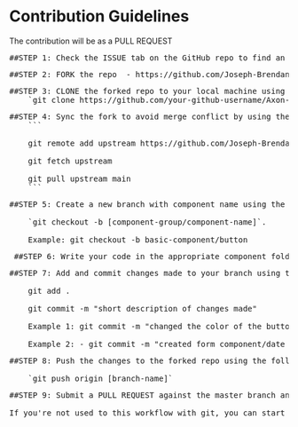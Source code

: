 # Contribution Guidelines

The contribution will be as a PULL REQUEST

<pre>##STEP 1: Check the ISSUE tab on the GitHub repo to find an issue to work on </pre>

<pre>##STEP 2: FORK the repo  - https://github.com/Joseph-Brendan/Axon-UI   to your github account </pre> 

<pre>##STEP 3: CLONE the forked repo to your local machine using the following command - 
    `git clone https://github.com/your-github-username/Axon-UI.git`</pre>

<pre>##STEP 4: Sync the fork to avoid merge conflict by using the following command - 
    ```
    
    git remote add upstream https://github.com/Joseph-Brendan/Axon-UI

    git fetch upstream

    git pull upstream main
    ```
</pre>

<pre>
##STEP 5: Create a new branch with component name using the following command 
    
    `git checkout -b [component-group/component-name]`. 
    
    Example: git checkout -b basic-component/button 
</pre>

<pre>
 ##STEP 6: Write your code in the appropriate component folder   
</pre>

<pre>
##STEP 7: Add and commit changes made to your branch using the following command

    git add . 
    
    git commit -m "short description of changes made" 
    
    Example 1: git commit -m "changed the color of the button"

    Example 2: - git commit -m "created form component/date picker" 
</pre>

<pre>
##STEP 8: Push the changes to the forked repo using the following command
    
    `git push origin [branch-name]`
</pre>
    
<pre>
##STEP 9: Submit a PULL REQUEST against the master branch and wait for the code to be reviewed and merged.

If you're not used to this workflow with git, you can start with some basic [docs from GitHub](https://docs.github.com/en/pull-requests/collaborating-with-pull-requests/working-with-forks/fork-a-repo)
</pre>



